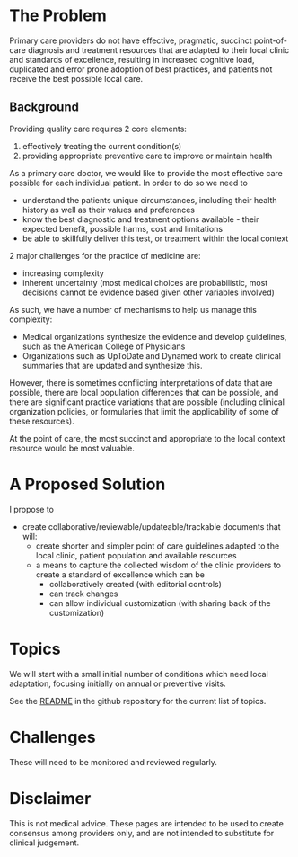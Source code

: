 # The Problem

Primary care providers do not have effective, pragmatic, succinct point-of-care diagnosis and treatment resources that are adapted to their local clinic and standards of excellence, resulting in increased cognitive load, duplicated and error prone adoption of best practices, and patients not receive the best possible local care.

## Background

Providing quality care requires 2 core elements:

1. effectively treating the current condition(s)
2. providing appropriate preventive care to improve or maintain health

As a primary care doctor, we would like to provide the most effective care possible for each individual patient. In order to do so we need to 

* understand the patients unique circumstances, including their health history as well as their values and preferences
* know the best diagnostic and treatment options available - their expected benefit, possible harms, cost and limitations
* be able to skillfully deliver this test, or treatment within the local context

2 major challenges for the practice of medicine are:

* increasing complexity
* inherent uncertainty (most medical choices are probabilistic, most decisions cannot be evidence based given other variables involved)

As such, we have a number of mechanisms to help us manage this complexity:

* Medical organizations synthesize the evidence and develop guidelines, such as the American College of Physicians
* Organizations such as UpToDate and Dynamed work to create clinical summaries that are updated and synthesize this.

However, there is sometimes conflicting interpretations of data that are possible, there are local population differences that can be possible, and there are significant practice variations that are possible (including clinical organization policies, or formularies that limit the applicability of some of these resources). 

At the point of care, the most succinct and appropriate to the local context resource would be most valuable.

# A Proposed Solution

I propose to

* create collaborative/reviewable/updateable/trackable documents that will:
  * create shorter and simpler point of care guidelines adapted to the local clinic, patient population and available resources
  * a means to capture the collected wisdom of the clinic providers to create a standard of excellence which can be
    * collaboratively created (with editorial controls)
    * can track changes
    * can allow individual customization (with sharing back of the customization)

# Topics

We will start with a small initial number of conditions which need local adaptation, focusing initially on annual or preventive visits.

See the [README](https://github.com/narath/bestpractices/blob/master/README.md) in the github repository for the current list of topics.

# Challenges

These will need to be monitored and reviewed regularly. 

# Disclaimer

This is not medical advice. These pages are intended to be used to create consensus among providers only, and are not intended to substitute for clinical judgement.

